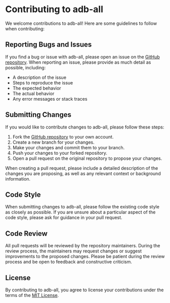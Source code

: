 # Contributing to adb-all

We welcome contributions to adb-all! Here are some guidelines to follow when contributing:

## Reporting Bugs and Issues

If you find a bug or issue with adb-all, please open an issue on the [GitHub repository](https://github.com/nerandell/adb-all/issues). When reporting an issue, please provide as much detail as possible, including:

- A description of the issue
- Steps to reproduce the issue
- The expected behavior
- The actual behavior
- Any error messages or stack traces

## Submitting Changes

If you would like to contribute changes to adb-all, please follow these steps:

1. Fork the [GitHub repository](https://github.com/nerandell/adb-all) to your own account.
2. Create a new branch for your changes.
3. Make your changes and commit them to your branch.
4. Push your changes to your forked repository.
5. Open a pull request on the original repository to propose your changes.

When creating a pull request, please include a detailed description of the changes you are proposing, as well as any relevant context or background information.

## Code Style

When submitting changes to adb-all, please follow the existing code style as closely as possible. If you are unsure about a particular aspect of the code style, please ask for guidance in your pull request.

## Code Review

All pull requests will be reviewed by the repository maintainers. During the review process, the maintainers may request changes or suggest improvements to the proposed changes. Please be patient during the review process and be open to feedback and constructive criticism.

## License

By contributing to adb-all, you agree to license your contributions under the terms of the [MIT License](https://github.com/nerandell/adb-all/blob/main/LICENSE).

